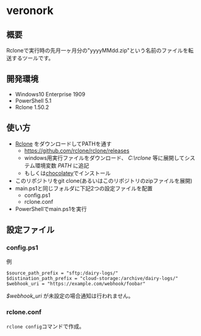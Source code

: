 # veronork

## 概要

Rcloneで実行時の先月一ヶ月分の"yyyyMMdd.zip"という名前のファイルを転送するツールです。

## 開発環境

- Windows10 Enterprise 1909
- PowerShell 5.1
- Rclone 1.50.2

## 使い方

- [Rclone](https://rclone.org/) をダウンロードしてPATHを通す
  - https://github.com/rclone/rclone/releases
  - windows用実行ファイルをダウンロード、 _C:\rclone_ 等に展開してシステム環境変数 _PATH_ に追記
  - もしくは[chocolatey](https://chocolatey.org/)でインストール
- このリポジトリをgit clone(あるいはこのリポジトリのzipファイルを展開)
- main.ps1と同じフォルダに下記2つの設定ファイルを配置
  - config.ps1
  - rclone.conf
- PowerShellでmain.ps1を実行

## 設定ファイル

### config.ps1

例
```
$source_path_prefix = "sftp:/dairy-logs/"
$distination_path_prefix = "cloud-storage:/archive/dairy-logs/"
$webhook_uri = "https://example.com/webhook/foobar"
```

_$webhook_uri_ が未設定の場合通知は行われません。

### rclone.conf

`rclone config`コマンドで作成。
